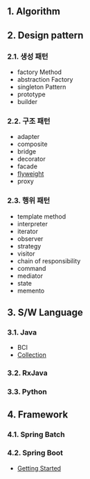 ## 1. Algorithm

## 2. Design pattern

### 2.1. 생성 패턴

- factory Method
- abstraction Factory
- singleton Pattern
- prototype
- builder

### 2.2. 구조 패턴

- adapter
- composite
- bridge
- decorator
- facade
- [flyweight](/document/software/designPattern/flyweight)
- proxy

### 2.3. 행위 패턴

- template method
- interpreter
- iterator
- observer
- strategy
- visitor
- chain of responsibility
- command
- mediator
- state
- memento

## 3. S/W Language

### 3.1. Java

- BCI
- [Collection](/document/software/java/collection)

### 3.2. RxJava

### 3.3. Python

## 4. Framework

### 4.1. Spring Batch

### 4.2. Spring Boot
- [Getting Started](/document/software/framework/spring-boot/getting-started)
